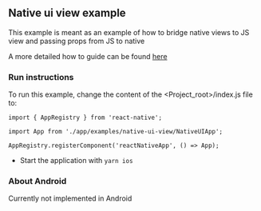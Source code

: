 ## Native ui view example

This example is meant as an example of how to bridge native views to JS view and passing props from JS to native

A more detailed how to guide can be found [here](https://moduscreate.com/blog/swift-modules-for-react-native/)

### Run instructions

To run this example,  change the content of the <Project_root>/index.js file to:

```
import { AppRegistry } from 'react-native';

import App from './app/examples/native-ui-view/NativeUIApp';

AppRegistry.registerComponent('reactNativeApp', () => App);
```

- Start the application with `yarn ios`

### About Android

Currently not implemented in Android
